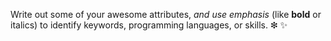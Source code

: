 Write out some of your awesome attributes, _and use emphasis_ (like __bold__ or italics) to identify keywords, programming languages, or skills. ❇ ✨
